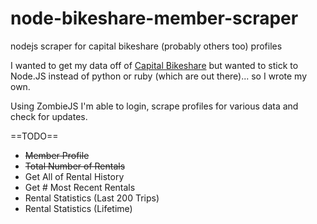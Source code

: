 node-bikeshare-member-scraper
=============================

nodejs scraper for capital bikeshare (probably others too) profiles

I wanted to get my data off of [Capital Bikeshare](www.capitalbikeshare.com) but wanted to stick to Node.JS instead of python or ruby (which are out there)... so I wrote my own.

Using ZombieJS I'm able to login, scrape profiles for various data and check for updates.

==TODO==

* ~~Member Profile~~
* ~~Total Number of Rentals~~
* Get All of Rental History
* Get # Most Recent Rentals
* Rental Statistics (Last 200 Trips)
* Rental Statistics (Lifetime)